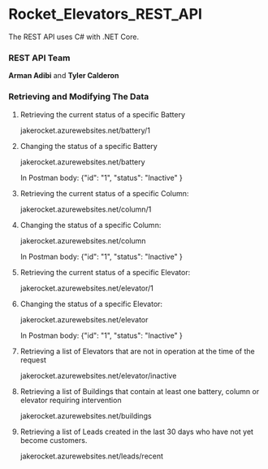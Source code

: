 # Rocket_Elevators_REST_API

The REST API uses C# with .NET Core.

### REST API Team
<strong>Arman Adibi</strong> and <strong>Tyler Calderon</strong>
</p>

### Retrieving and Modifying The Data
<ol>
   <li>Retrieving the current status of a specific Battery</li>
   <p>jakerocket.azurewebsites.net/battery/1</p>
   
   <li>Changing the status of a specific Battery</li>
   <p>jakerocket.azurewebsites.net/battery</p>
   <p>In Postman body: {"id": "1", "status": "Inactive" }</p>
   
   <li>Retrieving the current status of a specific Column:</li>
   <p>jakerocket.azurewebsites.net/column/1</p>
   
   <li>Changing the status of a specific Column:</li>
   <p>jakerocket.azurewebsites.net/column</p>
   <p>In Postman body: {"id": "1",  "status": "Inactive" }</p>
   
   <li>Retrieving the current status of a specific Elevator:</li>
   <p>jakerocket.azurewebsites.net/elevator/1</p>
   
   <li>Changing the status of a specific Elevator:</li>
   <p>jakerocket.azurewebsites.net/elevator</p>
   <p>In Postman body: {"id": "1",  "status": "Inactive" }</p>
   
   <li>Retrieving a list of Elevators that are not in operation at the time of the request</li>
   <p>jakerocket.azurewebsites.net/elevator/inactive</p>
   
   <li>Retrieving a list of Buildings that contain at least one battery, column or elevator requiring intervention</li>
   <p>jakerocket.azurewebsites.net/buildings</p>
   
   <li>Retrieving a list of Leads created in the last 30 days who have not yet become customers.</li>
   <p>jakerocket.azurewebsites.net/leads/recent</p>
</ol>
